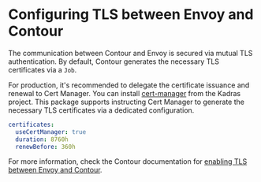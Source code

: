 # Configuring TLS between Envoy and Contour

The communication between Contour and Envoy is secured via mutual TLS authentication. By default, Contour generates the necessary TLS certificates via a `Job`.

For production, it's recommended to delegate the certificate issuance and renewal to Cert Manager. You can install [cert-manager](https://github.com/kadras-io/package-for-cert-manager) from the Kadras project. This package supports instructing Cert Manager to generate the necessary TLS certificates via a dedicated configuration.

```yaml
certificates:
  useCertManager: true
  duration: 8760h
  renewBefore: 360h
```

For more information, check the Contour documentation for [enabling TLS between Envoy and Contour](https://projectcontour.io/docs/latest/grpc-tls-howto).
